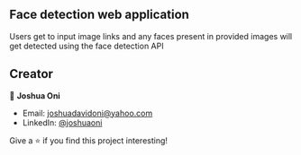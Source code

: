 ## Face detection web application
Users get to input image links and any faces present in provided images will get detected using the face detection API

## Creator
👤 **Joshua Oni**

* Email: [joshuadavidoni@yahoo.com](mailto:joshuadavidoni@yahoo.com)
* LinkedIn: [@joshuaoni](https://www.linkedin.com/in/joshua-oni-387850223/)

Give a ⭐️ if you find this project interesting!
